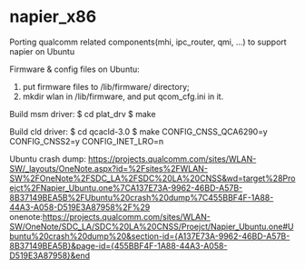 # napier_x86
Porting qualcomm related components(mhi, ipc_router, qmi, ...) to support napier on Ubuntu

Firmware & config files on Ubuntu:
1. put firmware files to /lib/firmware/ directory;
2. mkdir wlan in /lib/firmware, and put qcom_cfg.ini in it.

Build msm driver:
$ cd plat_drv
$ make

Build cld driver:
$ cd qcacld-3.0
$ make CONFIG_CNSS_QCA6290=y CONFIG_CNSS2=y CONFIG_INET_LRO=n

Ubuntu crash dump:
https://projects.qualcomm.com/sites/WLAN-SW/_layouts/OneNote.aspx?id=%2Fsites%2FWLAN-SW%2FOneNote%2FSDC_LA%2FSDC%20LA%20CNSS&wd=target%28Proejct%2FNapier_Ubuntu.one%7CA137E73A-9962-46BD-A57B-8B37149BEA5B%2FUbuntu%20crash%20dump%7C455BBF4F-1A88-44A3-A058-D519E3A87958%2F%29
onenote:https://projects.qualcomm.com/sites/WLAN-SW/OneNote/SDC_LA/SDC%20LA%20CNSS/Proejct/Napier_Ubuntu.one#Ubuntu%20crash%20dump%20&section-id={A137E73A-9962-46BD-A57B-8B37149BEA5B}&page-id={455BBF4F-1A88-44A3-A058-D519E3A87958}&end
